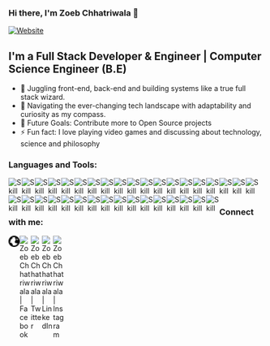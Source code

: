 ### Hi there, I'm Zoeb Chhatriwala 👋

[![Website](https://img.shields.io/website?label=chhatriwala.com&style=for-the-badge&url=https%3A%2F%2Fwww.chhatriwala.com)](https://www.chhatriwala.com)
<!--- ![Twitter Follow](https://img.shields.io/twitter/follow/zoebchhatriwala?color=1DA1F2&logo=twitter&style=for-the-badge) -->

## I'm a Full Stack Developer & Engineer | Computer Science Engineer (B.E)

- 🔭 Juggling front-end, back-end and building systems like a true full stack wizard.
- 🌱 Navigating the ever-changing tech landscape with adaptability and curiosity as my compass.
- 🥅 Future Goals: Contribute more to Open Source projects
- ⚡ Fun fact: I love playing video games and discussing about technology, science and philosophy

### Languages and Tools:
<img align="left" alt="Skill" title="C" width="26px" src="https://cdn.jsdelivr.net/npm/simple-icons@v3/icons/c.svg" />
<img align="left" alt="Skill" title="C++" width="26px" src="https://cdn.jsdelivr.net/npm/simple-icons@v3/icons/cplusplus.svg" />
<img align="left" alt="Skill" title="CSharp" width="26px" src="https://cdn.jsdelivr.net/npm/simple-icons@v3/icons/csharp.svg" />
<img align="left" alt="Skill" title="Java" width="26px" src="https://cdn.jsdelivr.net/npm/simple-icons@3.6.0/icons/java.svg" />
<img align="left" alt="Skill" title="Python" width="26px" src="https://cdn.jsdelivr.net/npm/simple-icons@3.6.0/icons/python.svg" />
<img align="left" alt="Skill" title="Ruby" width="26px" src="https://cdn.jsdelivr.net/npm/simple-icons@3.6.0/icons/ruby.svg" />
<img align="left" alt="Skill" title="ROR" width="26px" src="https://cdn.jsdelivr.net/npm/simple-icons@3.6.0/icons/rubyonrails.svg" />
<img align="left" alt="Skill" title="PHP" width="26px" src="https://cdn.jsdelivr.net/npm/simple-icons@3.6.0/icons/php.svg" />
<img align="left" alt="Skill" title="Laravel" width="26px" src="https://cdn.jsdelivr.net/npm/simple-icons@3.6.0/icons/laravel.svg" />
<img align="left" alt="Skill" title="HTML5" width="26px" src="https://cdn.jsdelivr.net/npm/simple-icons@v3/icons/html5.svg" />
<img align="left" alt="Skill" title="CSS3" width="26px" src="https://cdn.jsdelivr.net/npm/simple-icons@v3/icons/css3.svg" />
<img align="left" alt="Skill" title="Sass" width="26px" src="https://cdn.jsdelivr.net/npm/simple-icons@v3/icons/sass.svg" />
<img align="left" alt="Skill" title="JavaScript" width="26px" src="https://cdn.jsdelivr.net/npm/simple-icons@v3/icons/javascript.svg" />
<img align="left" alt="Skill" title="React" width="26px" src="https://cdn.jsdelivr.net/npm/simple-icons@v3/icons/react.svg" />
<img align="left" alt="Skill" title="Angular" width="26px" src="https://cdn.jsdelivr.net/npm/simple-icons@v3/icons/angular.svg" />
<img align="left" alt="Skill" title="Android" width="26px" src="https://cdn.jsdelivr.net/npm/simple-icons@v3/icons/android.svg" />
<img align="left" alt="Skill" title="JSON" width="26px" src="https://cdn.jsdelivr.net/npm/simple-icons@3.6.0/icons/json.svg" />
<img align="left" alt="Skill" title="XAML" width="26px" src="https://cdn.jsdelivr.net/npm/simple-icons@3.6.0/icons/xaml.svg" />
<img align="left" alt="Skill" title="GraphQL" width="26px" src="https://cdn.jsdelivr.net/npm/simple-icons@v3/icons/graphql.svg" />
<img align="left" alt="Skill" title="REST API" width="26px" src="https://cdn.jsdelivr.net/npm/simple-icons@v3/icons/fastapi.svg" />
<img align="left" alt="Skill" title="Node.js" width="26px" src="https://cdn.jsdelivr.net/npm/simple-icons@v3/icons/node-dot-js.svg" />
<img align="left" alt="Skill" title="PostgreSQL" width="26px" src="https://cdn.jsdelivr.net/npm/simple-icons@v3/icons/postgresql.svg" />
<img align="left" alt="Skill" title="MySQL" width="26px" src="https://cdn.jsdelivr.net/npm/simple-icons@v3/icons/mysql.svg" />
<img align="left" alt="Skill" title="SQLite" width="26px" src="https://cdn.jsdelivr.net/npm/simple-icons@v3/icons/sqlite.svg" />
<img align="left" alt="Skill" title="Django" width="26px" src="https://cdn.jsdelivr.net/npm/simple-icons@v3/icons/django.svg" />
<img align="left" alt="Skill" title="MongoDB" width="26px" src="https://cdn.jsdelivr.net/npm/simple-icons@v3/icons/mongodb.svg" />
<img align="left" alt="Skill" title="Git" width="26px" src="https://cdn.jsdelivr.net/npm/simple-icons@v3/icons/git.svg" />
<img align="left" alt="Skill" title="GitHub" width="26px" src="https://cdn.jsdelivr.net/npm/simple-icons@v3/icons/github.svg" />
<img align="left" alt="Skill" title="WordPress" width="26px" src="https://cdn.jsdelivr.net/npm/simple-icons@v3/icons/wordpress.svg" />
<img align="left" alt="Skill" title="Magento" width="26px" src="https://cdn.jsdelivr.net/npm/simple-icons@3.6.0/icons/magento.svg" />
<img align="left" alt="Skill" title="Shopify" width="26px" src="https://cdn.jsdelivr.net/npm/simple-icons@3.6.0/icons/shopify.svg" />
<img align="left" alt="Skill" title="VSCode" width="26px" src="https://cdn.jsdelivr.net/npm/simple-icons@3.6.0/icons/visualstudio.svg" />
<img align="left" alt="Skill" title="cPanel" width="26px" src="https://cdn.jsdelivr.net/npm/simple-icons@3.6.0/icons/cpanel.svg" />
<img align="left" alt="Skill" title="Heroku" width="26px" src="https://cdn.jsdelivr.net/npm/simple-icons@3.6.0/icons/heroku.svg" />
<img align="left" alt="Skill" title="AWS" width="26px" src="https://cdn.jsdelivr.net/npm/simple-icons@3.6.0/icons/amazonaws.svg" />

<br/><br/>

### Connect with me:
[<img align="left" alt="Zoeb Chhatriwala | Website" width="22px" src="https://raw.githubusercontent.com/iconic/open-iconic/master/svg/globe.svg" />](https://chhatriwala.com/)
[<img align="left" alt="Zoeb Chhatriwala | Facebook" width="22px" src="https://cdn.jsdelivr.net/npm/simple-icons@v3/icons/facebook.svg" />](http://facebook.com/zoebchhatriwala/)
[<img align="left" alt="Zoeb Chhatriwala | Twitter" width="22px" src="https://cdn.jsdelivr.net/npm/simple-icons@v3/icons/twitter.svg" />](https://twitter.com/zoebchhatriwala/)
[<img align="left" alt="Zoeb Chhatriwala | LinkedIn" width="22px" src="https://cdn.jsdelivr.net/npm/simple-icons@v3/icons/linkedin.svg" />](https://www.linkedin.com/in/zoebchhatriwala/)
[<img align="left" alt="Zoeb Chhatriwala | Instagram" width="22px" src="https://cdn.jsdelivr.net/npm/simple-icons@v3/icons/instagram.svg" />](https://instagram.com/zoebchhatriwala/)
